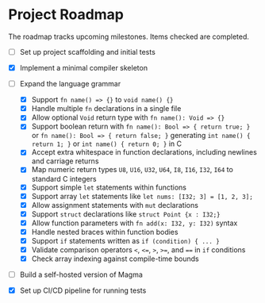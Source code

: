 # Project Roadmap

The roadmap tracks upcoming milestones. Items checked are completed.

- [ ] Set up project scaffolding and initial tests
- [x] Implement a minimal compiler skeleton
- [ ] Expand the language grammar
  - [x] Support `fn name() => {}` to `void name() {}`
  - [x] Handle multiple `fn` declarations in a single file
  - [x] Allow optional `Void` return type with `fn name(): Void => {}`
  - [x] Support boolean return with `fn name(): Bool => { return true; }` or
    `fn name(): Bool => { return false; }` generating
    `int name() { return 1; }` or `int name() { return 0; }` in C
  - [x] Accept extra whitespace in function declarations, including newlines
    and carriage returns
  - [x] Map numeric return types `U8`, `U16`, `U32`, `U64`, `I8`, `I16`, `I32`,
    `I64` to standard C integers
  - [x] Support simple `let` statements within functions
  - [x] Support array `let` statements like `let nums: [I32; 3] = [1, 2, 3];`
  - [x] Allow assignment statements with `mut` declarations
  - [x] Support `struct` declarations like `struct Point {x : I32;}`
  - [x] Allow function parameters with `fn add(x: I32, y: I32)` syntax
  - [x] Handle nested braces within function bodies
  - [x] Support `if` statements written as `if (condition) { ... }`
  - [x] Validate comparison operators `<`, `<=`, `>`, `>=`, and `==` in `if`
    conditions
  - [x] Check array indexing against compile-time bounds
- [ ] Build a self-hosted version of Magma

- [x] Set up CI/CD pipeline for running tests
